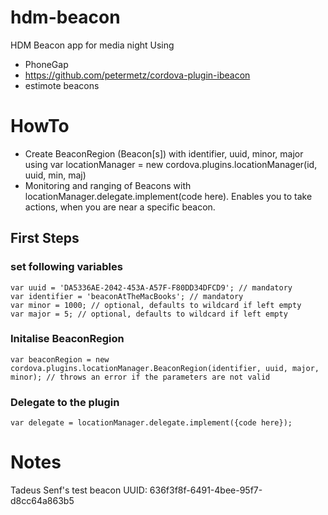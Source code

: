 hdm-beacon
==========

HDM Beacon app for media night
Using
* PhoneGap
* https://github.com/petermetz/cordova-plugin-ibeacon
* estimote beacons  

# HowTo

* Create BeaconRegion (Beacon[s]) with identifier, uuid, minor, major using var locationManager = new cordova.plugins.locationManager(id, uuid, min, maj)
* Monitoring and ranging of Beacons with locationManager.delegate.implement(code here). Enables you to take actions, when you are near a specific beacon.

## First Steps
### set following variables
```
var uuid = 'DA5336AE-2042-453A-A57F-F80DD34DFCD9'; // mandatory
var identifier = 'beaconAtTheMacBooks'; // mandatory
var minor = 1000; // optional, defaults to wildcard if left empty
var major = 5; // optional, defaults to wildcard if left empty
```

### Initalise BeaconRegion
```
var beaconRegion = new cordova.plugins.locationManager.BeaconRegion(identifier, uuid, major, minor); // throws an error if the parameters are not valid
```
### Delegate to the plugin
```
var delegate = locationManager.delegate.implement({code here});
```

# Notes
Tadeus Senf's test beacon UUID: 636f3f8f-6491-4bee-95f7-d8cc64a863b5
